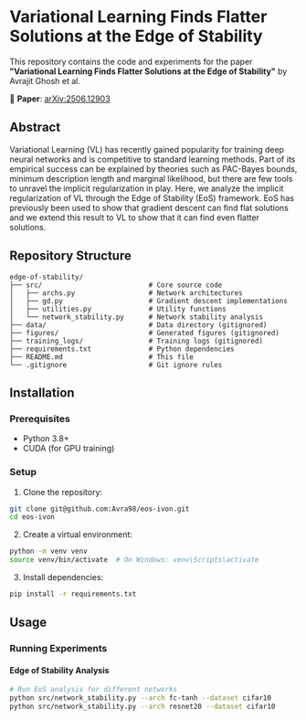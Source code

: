 # Variational Learning Finds Flatter Solutions at the Edge of Stability

This repository contains the code and experiments for the paper **"Variational Learning Finds Flatter Solutions at the Edge of Stability"** by Avrajit Ghosh et al.

📄 **Paper**: [arXiv:2506.12903](https://arxiv.org/abs/2506.12903)

## Abstract

Variational Learning (VL) has recently gained popularity for training deep neural networks and is competitive to standard learning methods. Part of its empirical success can be explained by theories such as PAC-Bayes bounds, minimum description length and marginal likelihood, but there are few tools to unravel the implicit regularization in play. Here, we analyze the implicit regularization of VL through the Edge of Stability (EoS) framework. EoS has previously been used to show that gradient descent can find flat solutions and we extend this result to VL to show that it can find even flatter solutions.

## Repository Structure

```
edge-of-stability/
├── src/                          # Core source code
│   ├── archs.py                  # Network architectures
│   ├── gd.py                     # Gradient descent implementations
│   ├── utilities.py              # Utility functions
│   └── network_stability.py      # Network stability analysis
├── data/                         # Data directory (gitignored)
├── figures/                      # Generated figures (gitignored)
├── training_logs/                # Training logs (gitignored)
├── requirements.txt              # Python dependencies
├── README.md                     # This file
└── .gitignore                    # Git ignore rules
```

## Installation

### Prerequisites

- Python 3.8+
- CUDA (for GPU training)

### Setup

1. Clone the repository:
```bash
git clone git@github.com:Avra98/eos-ivon.git
cd eos-ivon
```

2. Create a virtual environment:
```bash
python -m venv venv
source venv/bin/activate  # On Windows: venv\Scripts\activate
```

3. Install dependencies:
```bash
pip install -r requirements.txt
```

## Usage

### Running Experiments

#### Edge of Stability Analysis
```bash
# Run EoS analysis for different networks
python src/network_stability.py --arch fc-tanh --dataset cifar10
python src/network_stability.py --arch resnet20 --dataset cifar10
```

